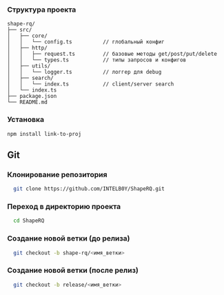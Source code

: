 ### Структура проекта

```
shape-rq/
├── src/
│   ├── core/
│   │   └── config.ts          // глобальный конфиг
│   ├── http/
│   │   ├── request.ts         // базовые методы get/post/put/delete
│   │   └── types.ts           // типы запросов и конфигов
│   ├── utils/
│   │   └── logger.ts          // логгер для debug
│   ├── search/
│   │   └── index.ts           // client/server search
│   └── index.ts
├── package.json
└── README.md
```

### Установка

```npm
npm install link-to-proj
```

## Git

### Клонирование репозитория

```bash
  git clone https://github.com/INTELB0Y/ShapeRQ.git
```

### Переход в директорию проекта

```bash
  cd ShapeRQ
```

### Создание новой ветки (до релиза)

```bash
  git checkout -b shape-rq/<имя_ветки>
```

### Создание новой ветки (после релиз)

```bash
  git checkout -b release/<имя_ветки>
```
